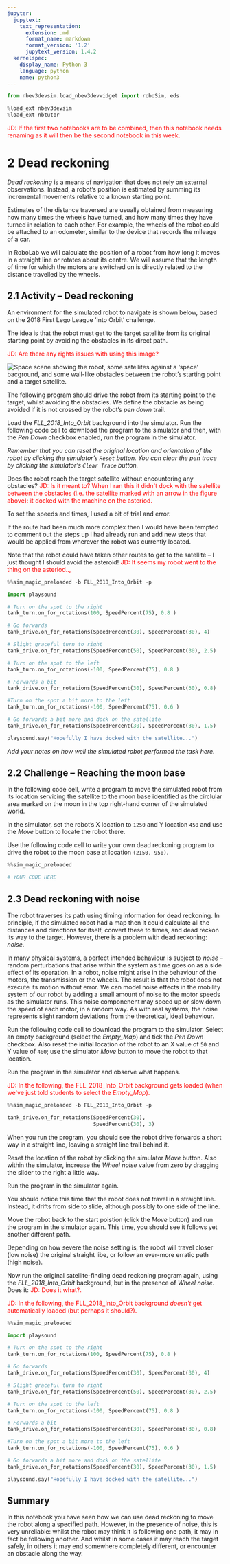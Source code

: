 ```yaml
---
jupyter:
  jupytext:
    text_representation:
      extension: .md
      format_name: markdown
      format_version: '1.2'
      jupytext_version: 1.4.2
  kernelspec:
    display_name: Python 3
    language: python
    name: python3
---
```


```python
from nbev3devsim.load_nbev3devwidget import roboSim, eds

%load_ext nbev3devsim
%load_ext nbtutor
```

<font color='red'>JD: If the first two notebooks are to be combined, then this notebook needs renaming as it will then be the second notebook in this week.</font>

# 2 Dead reckoning


*Dead reckoning* is a means of navigation that does not rely on external observations. Instead, a robot’s position is estimated by summing its incremental movements relative to a known starting point.

Estimates of the distance traversed are usually obtained from measuring how many times the wheels have turned, and how many times they have turned in relation to each other. For example, the wheels of the robot could be attached to an odometer, similar to the device that records the mileage of a car.

In RoboLab we will calculate the position of a robot from how long it moves in a straight line or rotates about its centre. We will assume that the length of time for which the motors are switched on is directly related to the distance travelled by the wheels.


## 2.1 Activity – Dead reckoning


An environment for the simulated robot to navigate is shown below, based on the 2018 First Lego League ‘Into Orbit’ challenge.

The idea is that the robot must get to the target satellite from its original starting point by avoiding the obstacles in its direct path.

<font color='red'>JD: Are there any rights issues with using this image?</font>

![Space scene showing the robot, some satellites against a ‘space’ bacground, and some wall-like obstacles between the robot’s starting point and a target satellite.](../images/Section_00_02_-_Jupyter_Notebook.png)

The following program should drive the robot from its starting point to the target, whilst avoiding the obstacles. We define the obstacle as being avoided if it is not crossed by the robot’s *pen down* trail.

Load the *FLL_2018_Into_Orbit* background into the simulator. Run the following code cell to download the program to the simulator and then, with the *Pen Down* checkbox enabled, run the program in the simulator.

*Remember that you can reset the original location and orientation of the robot by clicking the simulator’s `Reset` button. You can clear the pen trace by clicking the simulator’s `Clear Trace` button.*

Does the robot reach the target satellite without encountering any obstacles?
<font color='red'>JD: Is it meant to? When I ran this it didn't dock with the satellite between the obstacles (i.e. the satellite marked with an arrow in the figure above): it docked with the machine on the asteriod.</font>

To set the speeds and times, I used a bit of trial and error.

If the route had been much more complex then I would have been tempted to comment out the steps up I had already run and add new steps that would be applied from wherever the robot was currently located.

Note that the robot could have taken other routes to get to the satellite – I just thought I should avoid the asteroid!
<font color='red'>JD: It seems my robot went to the thing on the asteriod..,</font>

```python
%%sim_magic_preloaded -b FLL_2018_Into_Orbit -p

import playsound

# Turn on the spot to the right
tank_turn.on_for_rotations(100, SpeedPercent(75), 0.8 )

# Go forwards
tank_drive.on_for_rotations(SpeedPercent(30), SpeedPercent(30), 4)

# Slight graceful turn to right
tank_drive.on_for_rotations(SpeedPercent(50), SpeedPercent(30), 2.5)

# Turn on the spot to the left
tank_turn.on_for_rotations(-100, SpeedPercent(75), 0.8 )

# Forwards a bit
tank_drive.on_for_rotations(SpeedPercent(30), SpeedPercent(30), 0.8)

#Turn on the spot a bit more to the left
tank_turn.on_for_rotations(-100, SpeedPercent(75), 0.6 )

# Go forwards a bit more and dock on the satellite
tank_drive.on_for_rotations(SpeedPercent(30), SpeedPercent(30), 1.5)

playsound.say("Hopefully I have docked with the satellite...")
```

<!-- #region student=true -->
*Add your notes on how well the simulated robot performed the task here.*
<!-- #endregion -->

<!-- #region activity=true -->
## 2.2 Challenge – Reaching the moon base
<!-- #endregion -->

<!-- #region activity=true -->
In the following code cell, write a program to move the simulated robot from its location servicing the satellite to the moon base identified as the circlular area marked on the moon in the top right-hand corner of the simulated world.

In the simulator, set the robot’s X location to `1250` and Y location `450` and use the *Move* button to locate the robot there.

Use the following code cell to write your own dead reckoning program to drive the robot to the moon base at location `(2150, 950)`.
<!-- #endregion -->

```python activity=true
%%sim_magic_preloaded

# YOUR CODE HERE

```

## 2.3 Dead reckoning with noise


The robot traverses its path using timing information for dead reckoning. In principle, if the simulated robot had a map then it could calculate all the distances and directions for itself, convert these to times, and dead reckon its way to the target. However, there is a problem with dead reckoning: *noise*.

In many physical systems, a perfect intended behaviour is subject to *noise* – random perturbations that arise within the system as time goes on as a side effect of its operation. In a robot, noise might arise in the behaviour of the motors, the transmission or the wheels. The result is that the robot does not execute its motion without error. We can model noise effects in the mobility system of our robot by adding a small amount of noise to the motor speeds as the simulator runs. This noise componenent may speed up or slow down the speed of each motor, in a random way. As with real systems, the noise represents slight random deviations from the theoretical, ideal behaviour.


Run the following code cell to download the program to the simulator. Select an empty background (select the *Empty_Map*) and tick the *Pen Down* checkbox. Also reset the initial location of the robot to an X value of `50` and Y value of `400`; use the simulator *Move* button to move the robot to that location.

Run the program in the simulator and observe what happens.

<font color='red'>JD: In the following, the FLL_2018_Into_Orbit background gets loaded (when we've just told students to select the *Empty_Map*).</font>

```python
%%sim_magic_preloaded -b FLL_2018_Into_Orbit -p

tank_drive.on_for_rotations(SpeedPercent(30),
                            SpeedPercent(30), 3)
```

When you run the program, you should see the robot drive forwards a short way in a straight line, leaving a straight line trail behind it.

Reset the location of the robot by clicking the simulator *Move* button. Also within the simulator, increase the *Wheel noise* value from zero by dragging the slider to the right a little way.

Run the program in the simulator again.

You should notice this time that the robot does not travel in a straight line. Instead, it drifts from side to slide, although possibly to one side of the line.

Move the robot back to the start poistion (click the *Move* button) and run the program in the simulator again. This time, you should see it follows yet another different path.

Depending on how severe the noise setting is, the robot will travel closer (low noise) the original straight libe, or follow an ever-more erratic path (high noise).


Now run the original satellite-finding dead reckoning program again, using the *FLL_2018_Into_Orbit* background, but in the presence of *Wheel noise*. Does it: 
<font color='red'>JD: Does it what?.</font>

<font color='red'>JD: In the following, the FLL_2018_Into_Orbit background *doesn't* get automatically loaded (but perhaps it should?).</font>

```python
%%sim_magic_preloaded

import playsound

# Turn on the spot to the right
tank_turn.on_for_rotations(100, SpeedPercent(75), 0.8 )

# Go forwards
tank_drive.on_for_rotations(SpeedPercent(30), SpeedPercent(30), 4)

# Slight graceful turn to right
tank_drive.on_for_rotations(SpeedPercent(50), SpeedPercent(30), 2.5)

# Turn on the spot to the left
tank_turn.on_for_rotations(-100, SpeedPercent(75), 0.8 )

# Forwards a bit
tank_drive.on_for_rotations(SpeedPercent(30), SpeedPercent(30), 0.8)

#Turn on the spot a bit more to the left
tank_turn.on_for_rotations(-100, SpeedPercent(75), 0.6 )

# Go forwards a bit more and dock on the satellite
tank_drive.on_for_rotations(SpeedPercent(30), SpeedPercent(30), 1.5)

playsound.say("Hopefully I have docked with the satellite...")
```

## Summary

In this notebook you have seen how we can use dead reckoning to move the robot along a specified path. However, in the presence of noise, this is very unreliable: whilst the robot may think it is following one path, it may in fact be following another. And whilst in some cases it may reach the target safely, in others it may end somewhere completely different, or encounter an obstacle along the way.
